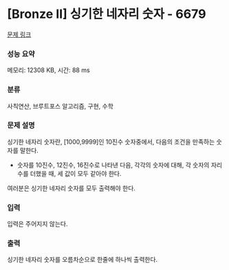 # [Bronze II] 싱기한 네자리 숫자 - 6679 

[문제 링크](https://www.acmicpc.net/problem/6679) 

### 성능 요약

메모리: 12308 KB, 시간: 88 ms

### 분류

사칙연산, 브루트포스 알고리즘, 구현, 수학

### 문제 설명

<p>싱기한 네자리 숫자란, [1000,9999]인 10진수 숫자중에서,  다음의 조건을 만족하는 숫자를 말한다.</p>

<ul>
	<li>숫자를 10진수, 12진수, 16진수로 나타낸 다음, 각각의 숫자에 대해, 각 숫자의 자리수를 더했을 때, 세 값이 모두 같아야 한다.</li>
</ul>

<p>여러분은 싱기한 네자리 숫자를 모두 출력해야 한다.</p>

### 입력 

 <p>입력은 주어지지 않는다.</p>

### 출력 

 <p>싱기한 네자리 숫자를 오름차순으로 한줄에 하나씩 출력한다.</p>


